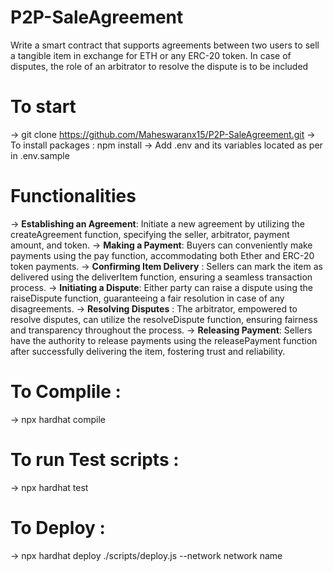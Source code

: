 # P2P-SaleAgreement
Write a smart contract that supports agreements between two users to sell a tangible item in exchange for ETH or any ERC-20 token. In case of disputes, the role of an arbitrator to resolve the dispute is to be included

# To start
-> git clone https://github.com/Maheswaranx15/P2P-SaleAgreement.git
-> To install packages : npm install 
-> Add .env and its variables located as per in .env.sample

# Functionalities 
-> **Establishing an Agreement**: Initiate a new agreement by utilizing the createAgreement function, specifying the seller, arbitrator, payment amount, and token.
-> **Making a Payment**: Buyers can conveniently make payments using the pay function, accommodating both Ether and ERC-20 token payments.
-> **Confirming Item Delivery** : Sellers can mark the item as delivered using the deliverItem function, ensuring a seamless transaction process.
-> **Initiating a Dispute**: Either party can raise a dispute using the raiseDispute function, guaranteeing a fair resolution in case of any disagreements.
-> **Resolving Disputes** : The arbitrator, empowered to resolve disputes, can utilize the resolveDispute function, ensuring fairness and transparency throughout the process.
-> **Releasing Payment**: Sellers have the authority to release payments using the releasePayment function after successfully delivering the item, fostering trust and reliability.

# To Complile : 
-> npx hardhat compile

# To run Test scripts :  
-> npx hardhat test

# To Deploy :
-> npx hardhat deploy ./scripts/deploy.js --network network name